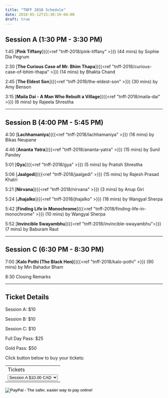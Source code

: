 ```yaml
---
title: "TNFF 2018 Schedule"
date: 2018-05-12T15:30:19-04:00
draft: true
---
```


## Session A (1:30 PM - 3:30 PM)

1:45 [__Pink Tiffany__]({{<ref "tnff-2018/pink-tiffany" >}}) (44 mins) by Sophie Dia Pegrum

2:30 [__The Curious Case of Mr. Bhim Thapa__]({{<ref "tnff-2018/curious-case-of-bhim-thapa" >}}) (14 mins) by Bhakta Chand

2:45 [__The Eldest Son__]({{<ref "tnff-2018/the-eldest-son" >}}) (30 mins) by Amy Benson

3:15 [__Maila Dai - A Man Who Rebuilt a Village__]({{<ref "tnff-2018/maila-dai" >}}) (6 mins) by Rajeela Shrestha

---

## Session B (4:00 PM - 5:45 PM)

4:30 [__Lachhamaniya__]({{<ref "tnff-2018/lachhamaniya" >}}) (16 mins) by Bikas Neupane

4:46 [__Ananta Yatra__]({{<ref "tnff-2018/ananta-yatra" >}}) (15 mins) by Sunil Pandey

5:01 [__Gya__]({{<ref "tnff-2018/gya" >}}) (5 mins) by Pratish Shrestha

5:06 [__Jaalgedi__]({{<ref "tnff-2018/jaalgedi" >}}) (15 mins) by Rajesh Prasad Khatri

5:21 [__Nirvana__]({{<ref "tnff-2018/nirvana" >}}) (3 mins) by Anup Giri

5:24 [__Jhajalko__]({{<ref "tnff-2018/jhajalko" >}}) (18 mins) by Wangyal Sherpa

5:42 [__Finding Life in Monochrome__]({{<ref "tnff-2018/finding-life-in-monochrome" >}}) (10 mins) by Wangyal Sherpa

5:52 [__Invincible Swayambhu__]({{<ref "tnff-2018/invincible-swayambhu">}}) (7 mins) by Baburam Raut

---

## Session C (6:30 PM - 8:30 PM)

7:00 [__Kalo Pothi (The Black Hen)__]({{<ref "tnff-2018/kalo-pothi" >}}) (90 mins) by Min Bahadur Bham

8:30 Closing Remarks

---

## Ticket Details

Session A: $10

Session B: $10

Session C: $10

Full Day Pass: $25

Gold Pass: $50

Click button below to buy your tickets:

<html>
<form action="https://www.paypal.com/cgi-bin/webscr" method="post" target="_top">
<input type="hidden" name="cmd" value="_s-xclick">
<input type="hidden" name="hosted_button_id" value="NNXWTAKQQQ7NQ">
<table>
<tr><td><input type="hidden" name="on0" value="Tickets">Tickets</td></tr><tr><td><select name="os0">
	<option value="Session A">Session A $10.00 CAD</option>
	<option value="Session B">Session B $10.00 CAD</option>
	<option value="Session C">Session C $10.00 CAD</option>
	<option value="Full Day">Full Day $25.00 CAD</option>
	<option value="Gold Pass">Gold Pass $50.00 CAD</option>
</select> </td></tr>
</table>
<input type="hidden" name="currency_code" value="CAD">
<input type="image" src="https://www.paypalobjects.com/en_US/i/btn/btn_buynowCC_LG.gif" border="0" name="submit" alt="PayPal - The safer, easier way to pay online!">
<img alt="" border="0" src="https://www.paypalobjects.com/en_US/i/scr/pixel.gif" width="1" height="1">
</form>
</html>